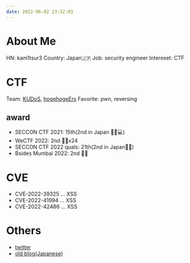 ```yaml
---
date: 2022-06-02 23:52:03
---
```

# About Me
HN: kam1tsur3
Country: Japan🇯🇵
Job: security engineer
Intereset: CTF 

# CTF
Team: [KUDoS](https://ctftime.org/team/71813), [hogehogeErs](https://ctftime.org/team/192122)
Favorite: pwn, reversing

## award
* SECCON CTF 2021: 15th(2nd in Japan 🥈👀💻)
* WeCTF 2022: 2nd 🥈🥤x24
* SECCON CTF 2022 quals: 21th(2nd in Japan🥈🎫)
* Bsides Mumbai 2022: 2nd 🥈🎫

# CVE
* CVE-2022-39325 ... XSS
* CVE-2022-41994 ... XSS
* CVE-2022-42486 ... XSS

# Others
* [twitter](https://twitter.com/kam1tsur3)  
* [old blog(Japanese)](https://kam1tsur3.hatenablog.com/)
